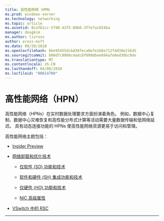 ```yaml
---
title: 高性能网络（HPN）
ms.prod: windows-server
ms.technology: networking
ms.topic: article
ms.assetid: 0cafb1cc-5798-42f5-89b6-3ffe7ac024ba
manager: dougkim
ms.author: lizross
author: eross-msft
ms.date: 09/20/2018
ms.openlocfilehash: 6be95455dcbd38feca0e7e166e712f4d38e21645
ms.sourcegitcommit: b00d7c8968c4adc8f699dbee694afe6ed36bc9de
ms.translationtype: MT
ms.contentlocale: zh-CN
ms.lasthandoff: 04/08/2020
ms.locfileid: "80814780"
---
```

# <a name="high-performance-networking-hpn"></a>高性能网络（HPN）

高性能网络（HPNs）在实时数据处理要求方面扮演着角色。 例如，数据中心复制、数据中心灾难恢复和高性能分布式计算等活动需要大量数据传输和低网络延迟。 具有动态连接功能的 HPNs 使高性能网络资源更易于访问和管理。 


高性能网络主题包括：

- [Insider Preview](hpn-insider-preview.md)

- [网络卸载和优化技术](network-offload-and-optimization.md)

  - [仅软件 (SO) 功能和技术](hpn-software-only-features.md)

  - [软件和硬件 (SH) 集成功能和技术](hpn-software-hardware-features.md)

  - [仅硬件 (HO) 功能和技术](hpn-hardware-only-features.md)

  - [NIC 高级属性](hpn-nic-advanced-properties.md)

- [VSwitch 中的 RSC](rsc-in-the-vswitch.md)

---